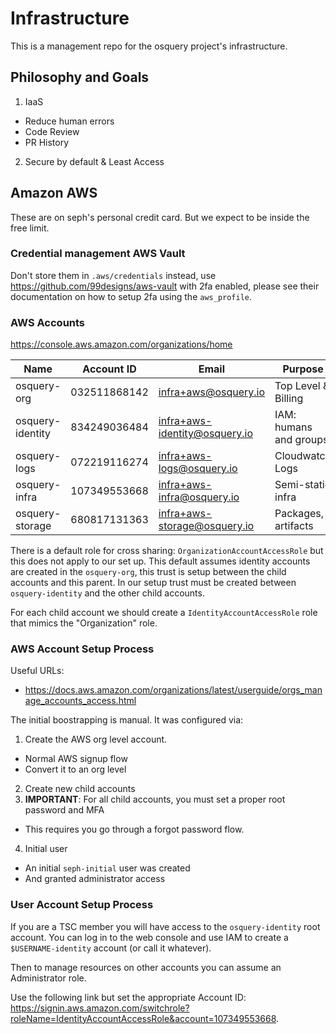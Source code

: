 # Infrastructure

This is a management repo for the osquery project's infrastructure.

## Philosophy and Goals

1. IaaS

- Reduce human errors
- Code Review
- PR History

2. Secure by default & Least Access

## Amazon AWS

These are on seph's personal credit card. But we expect to be inside the free limit.

### Credential management AWS Vault

Don't store them in `.aws/credentials` instead, use https://github.com/99designs/aws-vault with 2fa enabled, please see their documentation on how to setup 2fa using the `aws_profile`.

### AWS Accounts

https://console.aws.amazon.com/organizations/home

| Name             | Account ID   | Email                         | Purpose                |
| ---------------- | ------------ | ----------------------------- | ---------------------- |
| osquery-org      | 032511868142 | infra+aws@osquery.io          | Top Level & Billing    |
| osquery-identity | 834249036484 | infra+aws-identity@osquery.io | IAM: humans and groups |
| osquery-logs     | 072219116274 | infra+aws-logs@osquery.io     | Cloudwatch Logs        |
| osquery-infra    | 107349553668 | infra+aws-infra@osquery.io    | Semi-static infra      |
| osquery-storage  | 680817131363 | infra+aws-storage@osquery.io  | Packages, artifacts    |

There is a default role for cross sharing: `OrganizationAccountAccessRole` but this does not apply to our set up.
This default assumes identity accounts are created in the `osquery-org`, this trust is setup between the child accounts
and this parent. In our setup trust must be created between `osquery-identity` and the other child accounts.

For each child account we should create a `IdentityAccountAccessRole` role that mimics the "Organization" role.

### AWS Account Setup Process

Useful URLs:

- https://docs.aws.amazon.com/organizations/latest/userguide/orgs_manage_accounts_access.html

The initial boostrapping is manual. It was configured via:

1. Create the AWS org level account.

- Normal AWS signup flow
- Convert it to an org level

2. Create new child accounts
3. **IMPORTANT**: For all child accounts, you must set a proper root password and MFA

- This requires you go through a forgot password flow.

4. Initial user

- An initial `seph-initial` user was created
- And granted administrator access

### User Account Setup Process

If you are a TSC member you will have access to the `osquery-identity` root account.
You can log in to the web console and use IAM to create a `$USERNAME-identity` account (or call it whatever).

Then to manage resources on other accounts you can assume an Administrator role.

Use the following link but set the appropriate Account ID: https://signin.aws.amazon.com/switchrole?roleName=IdentityAccountAccessRole&account=107349553668.
